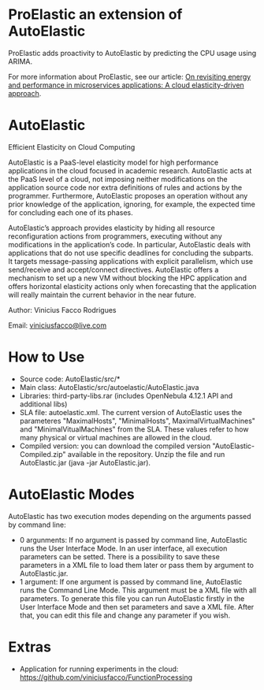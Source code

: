 ProElastic an extension of AutoElastic
===========
ProElastic adds proactivity to AutoElastic by predicting the CPU usage using ARIMA. 

For more information about ProElastic, see our article: [On revisiting energy and performance in microservices applications: A cloud elasticity-driven approach](https://www.sciencedirect.com/science/article/abs/pii/S0167819121001010).

AutoElastic
===========

Efficient Elasticity on Cloud Computing

AutoElastic is a PaaS-level elasticity model for high performance applications in the cloud focused in academic research. AutoElastic acts at the PaaS level of a cloud, not imposing neither modifications on the application source code nor extra definitions of rules and actions by the programmer. Furthermore, AutoElastic proposes an operation without any prior knowledge of the application, ignoring, for example, the expected time for concluding each one of its phases.

AutoElastic’s approach provides elasticity by hiding all resource reconfiguration actions from programmers, executing without any modifications in the application’s code. In particular, AutoElastic deals with applications that do not use specific deadlines for concluding the subparts. It targets message-passing applications with explicit parallelism, which use send/receive and accept/connect directives. AutoElastic offers a mechanism to set up a new VM without blocking the HPC application and offers horizontal elasticity actions only when forecasting that the application will really maintain the current behavior in the near future.

Author: Vinicius Facco Rodrigues

Email: viniciusfacco@live.com

How to Use
==========
- Source code: AutoElastic/src/\*
- Main class: AutoElastic/src/autoelastic/AutoElastic.java
- Libraries: third-party-libs.rar (includes OpenNebula 4.12.1 API and additional libs)
- SLA file: autoelastic.xml. The current version of AutoElastic uses the parameteres "MaximalHosts", "MinimalHosts", MaximalVirtualMachines" and "MinimalVitualMachines" from the SLA. These values refer to how many physical or virtual machines are allowed in the cloud.
- Compiled version: you can download the compiled version "AutoElastic-Compiled.zip" available in the repository. Unzip the file and run AutoElastic.jar (java -jar AutoElastic.jar).

AutoElastic Modes
==========
AutoElastic has two execution modes depending on the arguments passed by command line:
- 0 argunments: If no argument is passed by command line, AutoElastic runs the User Interface Mode. In an user interface, all execution parameters can be setted. There is a possibility to save these parameters in a XML file to load them later or pass them by argument to AutoElastic.jar.
- 1 argument: If one argument is passed by command line, AutoElastic runs the Command Line Mode. This argument must be a XML file with all parameters. To generate this file you can run AutoElastic firstly in the User Interface Mode and then set parameters and save a XML file. After that, you can edit this file and change any parameter if you wish.

Extras
==========
- Application for running experiments in the cloud: https://github.com/viniciusfacco/FunctionProcessing
